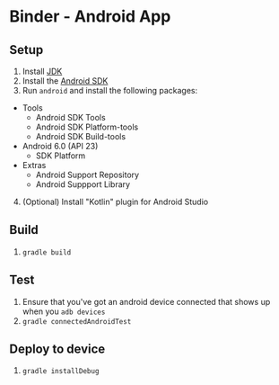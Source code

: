 # Binder - Android App

## Setup

1. Install [JDK](http://www.oracle.com/technetwork/java/javase/downloads/index.html)
2. Install the [Android SDK](http://developer.android.com/sdk/index.html)
3. Run `android` and install the following packages:

* Tools
  * Android SDK Tools
  * Android SDK Platform-tools
  * Android SDK Build-tools
* Android 6.0 (API 23)
  * SDK Platform
* Extras
  * Android Support Repository
  * Android Suppport Library

4. (Optional) Install "Kotlin" plugin for Android Studio

## Build

1. `gradle build`

## Test

1. Ensure that you've got an android device connected that shows up when you `adb devices`
2. `gradle connectedAndroidTest`

## Deploy to device

1. `gradle installDebug`